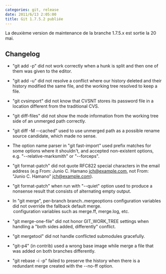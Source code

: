 ```yaml
---
categories: git, release
date: 2011/6/13 2:05:00
title: Git 1.7.5.2 publiée
---
```


La deuxième version de maintenance de la branche 1.7.5.x est sortie la 20 mai.

Changelog
---------

* "git add -p" did not work correctly when a hunk is split and then
  one of them was given to the editor.

 * "git add -u" did not resolve a conflict where our history deleted and
  their history modified the same file, and the working tree resolved to
  keep a file.

 * "git cvsimport" did not know that CVSNT stores its password file in a
  location different from the traditional CVS.

 * "git diff-files" did not show the mode information from the working
  tree side of an unmerged path correctly.

 * "git diff -M --cached" used to use unmerged path as a possible rename
  source candidate, which made no sense.

 * The option name parser in "git fast-import" used prefix matches for
  some options where it shouldn't, and accepted non-existent options,
  e.g. "--relative-marksmith" or "--forceps".

 * "git format-patch" did not quote RFC822 special characters in the
  email address (e.g From: Junio C. Hamano <jch@example.com>, not
  From: "Junio C. Hamano" <jch@example.com>).

 * "git format-patch" when run with "--quiet" option used to produce a
  nonsense result that consists of alternating empty output.

 * In "git merge", per-branch branch.<name>.mergeoptions configuration
  variables did not override the fallback default merge.<option>
  configuration variables such as merge.ff, merge.log, etc.

 * "git merge-one-file" did not honor GIT_WORK_TREE settings when
  handling a "both sides added, differently" conflict.

 * "git mergetool" did not handle conflicted submodules gracefully.

 * "git-p4" (in contrib) used a wrong base image while merge a file that
  was added on both branches differently.

 * "git rebase -i -p" failed to preserve the history when there is a
  redundant merge created with the --no-ff option.

